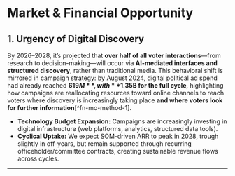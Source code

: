 # Market & Financial Opportunity

## 1. Urgency of Digital Discovery
By 2026–2028, it’s projected that **over half of all voter interactions**—from research to decision-making—will occur via **AI-mediated interfaces and structured discovery**, rather than traditional media. This behavioral shift is mirrored in campaign strategy: by August 2024, digital political ad spend had already reached **$619M**, with **$1.35B for the full cycle**, highlighting how campaigns are reallocating resources toward online channels to reach voters where discovery is increasingly taking place **and where voters look for further information**[^fn-mo-method-1].
- **Technology Budget Expansion:** Campaigns are increasingly investing in digital infrastructure (web platforms, analytics, structured data tools).  
- **Cyclical Uptake:** We expect SOM-driven ARR to peak in 2028, trough slightly in off-years, but remain supported through recurring officeholder/committee contracts, creating sustainable revenue flows across cycles.

---

[^fn-mo-method-3]: <strong>Proportional Allocation (SAM)</strong> — Derived from TAM by limiting to structured data / AI-discovery tools; constrained by adoption readiness.

[^fn-mo-method-4]: <strong>SOM Penetration</strong> — Based on early SaaS adoption timelines and limited CMS integration, yielding ~$30–50M attainable market.

[^fn-mo-digital-tv-parity]: <strong>Late-cycle parity of digital vs. TV</strong> — <em>Wesleyan Media Project</em>, Release 10/31/24 (digital ≈ $23M vs. TV ≈ $24.5M in the period cited) <a href="https://mediaproject.wesleyan.edu/releases-103124/">link</a>.

[^fn-mo-total-political-12b-2024]: <strong>Total political advertising ≈ $12B (2024 cycle)</strong> — <em>Insider Intelligence / eMarketer</em>, “2024 political ad spending will jump nearly 30% vs. 2020” (forecast context) <a href="https://www.emarketer.com/press-releases/2024-political-ad-spending-will-jump-nearly-30-vs-2020">link</a>.

[^fn-mo-digital-share-28pct]: <strong>Digital share ≈ ~28%</strong> — <em>Insider Intelligence / eMarketer</em> 2024 forecast materials; see press release above <a href="https://www.emarketer.com/press-releases/2024-political-ad-spending-will-jump-nearly-30-vs-2020">link</a>.
</ol>
